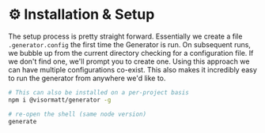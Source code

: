 # ⚙️ Installation & Setup

The setup process is pretty straight forward. Essentially we create a file `.generator.config` the first time the Generator is run. On subsequent runs, we bubble up from the current directory checking for a configuration file. If we don't find one, we'll prompt you to create one. Using this approach we can have multiple configurations co-exist. This also makes it incredibly easy to run the generator from anywhere we'd like to.

```sh
# This can also be installed on a per-project basis
npm i @visormatt/generator -g

# re-open the shell (same node version)
generate
```
